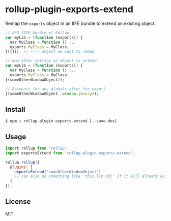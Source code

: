 # rollup-plugin-exports-extend

Remap the `exports` object in an IIFE bundle to extend an existing object.

```js
// ES5 IIFE bundle w/ Rollup
var myLib = (function (exports)) {
  var MyClass = function () ...
  exports.MyClass = MyClass;
}({})); // <--- object we want to remap

// Now after setting an object to extend
var myLib = (function (exports)) {
  var MyClass = function () ...
  exports.MyClass = MyClass;
}(someOtherWindowObject));

// Accounts for any globals after the export
}(someOtherWindowObject, window.jQuery));
```

## Install

```
$ npm i rollup-plugin-exports-extend [--save-dev]
```

## Usage

```js
import rollup from 'rollup';
import exportsExtend from 'rollup-plugin-exports-extend';

rollup.rollup({
  plugins: [
    exportsExtend('someOtherWindowObject')
    // can also do something like 'this.lib.obj' if it will already exist when your lib is loaded
  ]
});
```

## License

MIT
